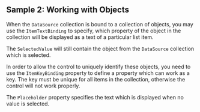 ## Sample 2: Working with Objects

When the `DataSource` collection is bound to a collection of objects, you may use the `ItemTextBinding` to specify, which property of the object in the collection will be displayed as a text of a particular list item.

The `SelectedValue` will still contain the object from the `DataSource` collection which is selected. 

In order to allow the control to uniquely identify these objects, you need to use the `ItemKeyBinding` property to define a property which can work as a key. The key must be unique for all items in the collection, otherwise the control will not work properly.

The `Placeholder` property specifies the text which is displayed when no value is selected.